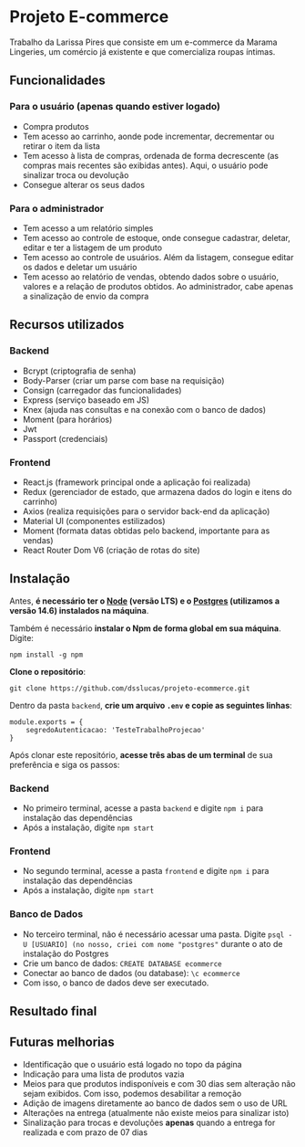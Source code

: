 # Projeto E-commerce
Trabalho da Larissa Pires que consiste em um e-commerce da Marama Lingeries, um comércio já existente e que comercializa roupas íntimas.

## Funcionalidades
### Para o usuário (apenas quando estiver logado)
- Compra produtos
- Tem acesso ao carrinho, aonde pode incrementar, decrementar ou retirar o item da lista
- Tem acesso à lista de compras, ordenada de forma decrescente (as compras mais recentes são exibidas antes). Aqui, o usuário pode sinalizar troca ou devolução
- Consegue alterar os seus dados

### Para o administrador
- Tem acesso a um relatório simples
- Tem acesso ao controle de estoque, onde consegue cadastrar, deletar, editar e ter a listagem de um produto
- Tem acesso ao controle de usuários. Além da listagem, consegue editar os dados e deletar um usuário
- Tem acesso ao relatório de vendas, obtendo dados sobre o usuário, valores e a relação de produtos obtidos. Ao administrador, cabe apenas a sinalização de envio da compra

## Recursos utilizados
### Backend
- Bcrypt (criptografia de senha)
- Body-Parser (criar um parse com base na requisição)
- Consign (carregador das funcionalidades)
- Express (serviço baseado em JS)
- Knex (ajuda nas consultas e na conexão com o banco de dados)
- Moment (para horários)
- Jwt
- Passport (credenciais)

### Frontend
- React.js (framework principal onde a aplicação foi realizada)
- Redux (gerenciador de estado, que armazena dados do login e itens do carrinho)
- Axios (realiza requisições para o servidor back-end da aplicação)
- Material UI (componentes estilizados)
- Moment (formata datas obtidas pelo backend, importante para as vendas)
- React Router Dom V6 (criação de rotas do site)

## Instalação
Antes, **é necessário ter o [Node](https://nodejs.org/en/) (versão LTS) e o [Postgres](https://www.enterprisedb.com/downloads/postgres-postgresql-downloads) (utilizamos a versão 14.6) instalados na máquina**.

Também é necessário **instalar o Npm de forma global em sua máquina**. Digite:
```
npm install -g npm
```

**Clone o repositório**:
```
git clone https://github.com/dsslucas/projeto-ecommerce.git
```

Dentro da pasta `backend`, **crie um arquivo `.env` e copie as seguintes linhas**:
```
module.exports = {
    segredoAutenticacao: 'TesteTrabalhoProjecao'
}
```

Após clonar este repositório, **acesse três abas de um terminal** de sua preferência e siga os passos:
### Backend
- No primeiro terminal, acesse a pasta `backend` e digite `npm i` para instalação das dependências
- Após a instalação, digite `npm start`

### Frontend
- No segundo terminal, acesse a pasta `frontend` e digite `npm i` para instalação das dependências
- Após a instalação, digite `npm start`

### Banco de Dados
- No terceiro terminal, não é necessário acessar uma pasta. Digite `psql -U [USUARIO] (no nosso, criei com nome "postgres"` durante o ato de instalação do Postgres
- Crie um banco de dados: `CREATE DATABASE ecommerce`
- Conectar ao banco de dados (ou database): `\c ecommerce`
- Com isso, o banco de dados deve ser executado.

## Resultado final

## Futuras melhorias 
- Identificação que o usuário está logado no topo da página
- Indicação para uma lista de produtos vazia
- Meios para que produtos indisponíveis e com 30 dias sem alteração não sejam exibidos. Com isso, podemos desabilitar a remoção
- Adição de imagens diretamente ao banco de dados sem o uso de URL
- Alterações na entrega (atualmente não existe meios para sinalizar isto)
- Sinalização para trocas e devoluções **apenas** quando a entrega for realizada e com prazo de 07 dias